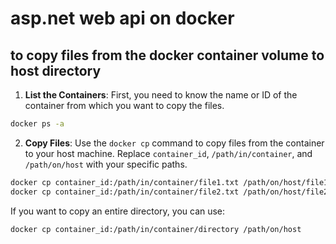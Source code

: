# asp.net web api on docker

## to copy files from the docker container volume to host directory

1. **List the Containers**: First, you need to know the name or ID of the container from which you want to copy the files.

```sh
docker ps -a
```

2. **Copy Files**: Use the `docker cp` command to copy files from the container to your host machine. Replace `container_id`, `/path/in/container`, and `/path/on/host` with your specific paths.

```sh
docker cp container_id:/path/in/container/file1.txt /path/on/host/file1.txt
docker cp container_id:/path/in/container/file2.txt /path/on/host/file2.txt
```

If you want to copy an entire directory, you can use:

```sh
docker cp container_id:/path/in/container/directory /path/on/host
```
